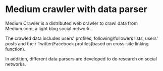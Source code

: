 # Medium crawler with data parser
Medium Crawler is a distributed web crawler to crawl data from Medium.com, a light blog social network.

The crawled data includes users' profiles, following/followers lists, users' posts and their Twitter/Facebook profiles(based on cross-site linking function).

In addition, different data parsers are developed to do research on social networks.
